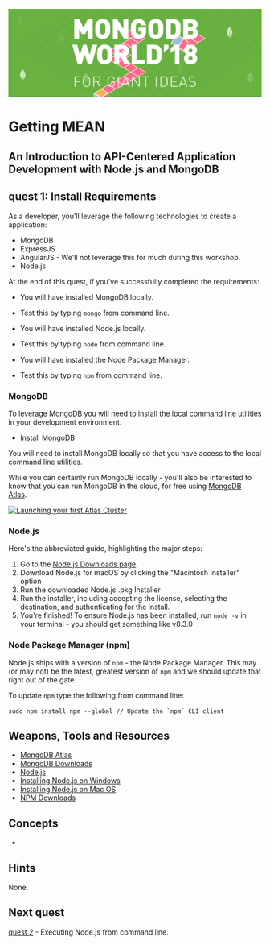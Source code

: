 ![MongoDB](../images/header.png "MongoDB")
# Getting MEAN
## An Introduction to API-Centered Application Development with Node.js and MongoDB

## quest 1: Install Requirements

As a developer, you'll leverage the following technologies to create a application:

* MongoDB
* ExpressJS
* AngularJS - We'll not leverage this for much during this workshop.
* Node.js

At the end of this quest, if you've successfully completed the requirements:

* You will have installed MongoDB locally.
 - Test this by typing `mongo` from command line.
* You will have installed Node.js locally.
 - Test this by typing `node` from command line.
* You will have installed the Node Package Manager.
 - Test this by typing `npm` from command line.


### MongoDB

To leverage MongoDB you will need to install the local command line utilities in your development environment.

* [Install MongoDB](https://docs.mongodb.com/manual/installation/)

You will need to install MongoDB locally so that you have access to the local command line utilities.

While you can certainly run MongoDB locally - you'll also be interested to know that you can run MongoDB in the cloud, for free using [MongoDB Atlas](http://mongodb.com/atlas).

[![Launching your first Atlas Cluster](https://img.youtube.com/vi/_d8CBOtadRA/0.jpg)](https://www.youtube.com/watch?v=_d8CBOtadRA "Launching your first Atlas cluster")

### Node.js

Here's the abbreviated guide, highlighting the major steps:

1. Go to the [Node.js Downloads page](https://nodejs.org/en/download/).
1. Download Node.js for macOS by clicking the "Macintosh Installer" option
1. Run the downloaded Node.js .pkg Installer
1. Run the installer, including accepting the license, selecting the destination, and authenticating for the install.
1. You're finished! To ensure Node.js has been installed, run `node -v` in your terminal - you should get something like v8.3.0

### Node Package Manager (npm)

Node.js ships with a version of `npm` - the Node Package Manager.  This may (or may not) be the latest, greatest version of `npm` and we should update that right out of the gate.

To update `npm` type the following from command line:
```
sudo npm install npm --global // Update the `npm` CLI client
```

## Weapons, Tools and Resources

* [MongoDB Atlas](https://mongodb.com/atlas)
* [MongoDB Downloads](https://mongodb.com/download)
* [Node.js](https://nodejs.org)
* [Installing Node.js on Windows](https://nodesource.com/blog/installing-nodejs-tutorial-windows/)
* [Installing Node.js on Mac OS](https://nodesource.com/blog/installing-nodejs-tutorial-mac-os-x/)
* [NPM Downloads](https://mongodb.com/download)

## Concepts

* 


## Hints

None.

## Next quest

[quest 2](../workshop/quest2.md) - Executing Node.js from command line.